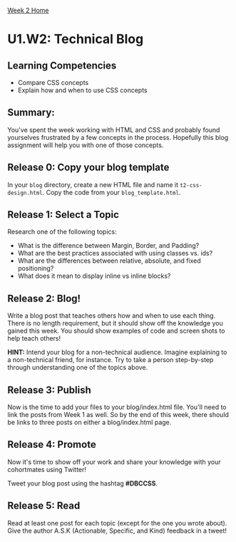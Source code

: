 [Week 2 Home](./)

# U1.W2: Technical Blog

## Learning Competencies
- Compare CSS concepts
- Explain how and when to use CSS concepts

## Summary:
You've spent the week working with HTML and CSS and probably found yourselves frustrated by a few concepts in the process. Hopefully this blog assignment will help you with one of those concepts.

## Release 0: Copy your blog template
In your `blog` directory, create a new HTML file and name it `t2-css-design.html`. Copy the code from your `blog_template.html`.

## Release 1: Select a Topic
Research one of the following topics:

- What is the difference between Margin, Border, and Padding?
- What are the best practices associated with using classes vs. ids?
- What are the differences between relative, absolute, and fixed positioning?
- What does it mean to display inline vs inline blocks?

## Release 2: Blog!
Write a blog post that teaches others how and when to use each thing. There is no length requirement, but it should show off the knowledge you gained this week. You should show examples of code and screen shots to help teach others!

**HINT:** Intend your blog for a non-technical audience. Imagine explaining to a non-technical friend, for instance. Try to take a person step-by-step through understanding one of the topics above.

## Release 3: Publish
Now is the time to add your files to your blog/index.html file. You'll need to link the posts from Week 1 as well. So by the end of this week, there should be links to three posts on either a blog/index.html page.

## Release 4: Promote

Now it's time to show off your work and share your knowledge with your cohortmates using Twitter!

Tweet your blog post using the hashtag **#DBCCSS**.

## Release 5: Read

Read at least one post for each topic (except for the one you wrote about). Give the author A.S.K (Actionable, Specific, and Kind) feedback in a tweet!


